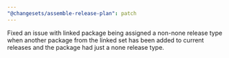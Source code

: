 ```yaml
---
"@changesets/assemble-release-plan": patch
---
```


Fixed an issue with linked package being assigned a non-none release type when another package from the linked set has been added to current releases and the package had just a none release type.
